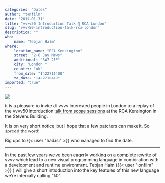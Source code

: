 ```yaml
---
categories: "Dates"
author: "tonfilm"
date: "2015-01-31"
title: "vvvv50 Introduction Talk @ RCA London"
slug: "vvvv50-introduction-talk-rca-london"
description: ""
who: 
    name: "Tebjan Halm"
where: 
    location_name: "RCA Kensington"
    street: "2-6 Jay Mews"
    additional: "SW7 2EP"
    city: "London "
    country: "uk"
    from_date: "1422716400"
    to_date: "1422716400"
imported: "true"
---
```



![](50.png) 

It is a pleasure to invite all vvvv interested people in London to a replay of the vvvv50 intorduction [talk from scope sessions](/blog/2015/vvvv50-introduction-talk-scope-sessions) at the RCA Kensington in the Stevens Building.

It is on very short notice, but I hope that a few patchers can make it. So spread the word!

Big ups to {{< user "hadasi" >}} who managed to find the date.

---

In the past few years we’ve been eagerly working on a complete rewrite of vvvv which lead to a new visual programming language in combination with a development and runtime environment. Tebjan Halm ({{< user "tonfilm" >}} ) will give a short introduction into the key features of this new language we’re internally calling "50".